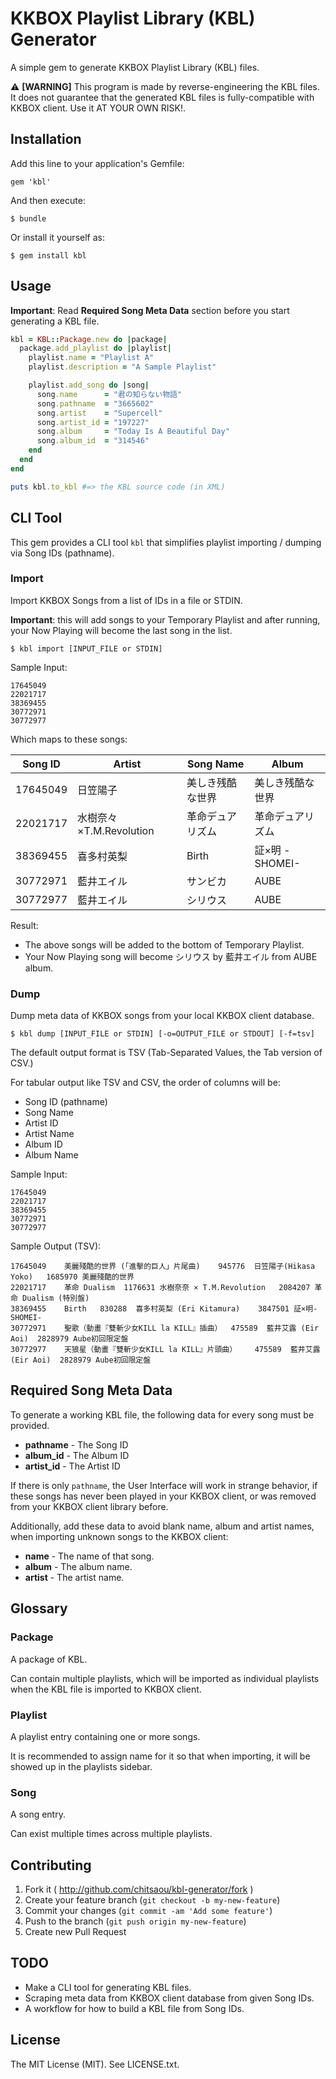 # KKBOX Playlist Library (KBL) Generator

A simple gem to generate KKBOX Playlist Library (KBL) files.

:warning: **[WARNING]** This program is made by reverse-engineering the KBL files. It does not guarantee that the generated KBL files is fully-compatible with KKBOX client. Use it AT YOUR OWN RISK!.

## Installation

Add this line to your application's Gemfile:

    gem 'kbl'

And then execute:

    $ bundle

Or install it yourself as:

    $ gem install kbl

## Usage

**Important**: Read **Required Song Meta Data** section before you start generating a KBL file.

```rb
kbl = KBL::Package.new do |package|
  package.add_playlist do |playlist|
    playlist.name = "Playlist A"
    playlist.description = "A Sample Playlist"

    playlist.add_song do |song|
      song.name      = "君の知らない物語"
      song.pathname  = "3665602"
      song.artist    = "Supercell"
      song.artist_id = "197227"
      song.album     = "Today Is A Beautiful Day"
      song.album_id  = "314546"
    end
  end
end

puts kbl.to_kbl #=> the KBL source code (in XML)
```

## CLI Tool

This gem provides a CLI tool `kbl` that simplifies playlist importing / dumping via Song IDs (pathname).

### Import

Import KKBOX Songs from a list of IDs in a file or STDIN.

**Important**: this will add songs to your Temporary Playlist and after running, your Now Playing will become the last song in the list.

```shell-session
$ kbl import [INPUT_FILE or STDIN]
```

Sample Input:

    17645049
    22021717
    38369455
    30772971
    30772977

Which maps to these songs:

| Song ID | Artist | Song Name | Album |
|---------|--------|-----------|-------|
| 17645049 | 日笠陽子 | 美しき残酷な世界 | 美しき残酷な世界 |
| 22021717 | 水樹奈々×T.M.Revolution | 革命デュアリズム | 革命デュアリズム |
| 38369455 | 喜多村英梨 | Birth | 証×明 -SHOMEI- |
| 30772971 | 藍井エイル | サンビカ | AUBE |
| 30772977 | 藍井エイル | シリウス | AUBE |

Result:

* The above songs will be added to the bottom of Temporary Playlist.
* Your Now Playing song will become シリウス by 藍井エイル from AUBE album.

### Dump

Dump meta data of KKBOX songs from your local KKBOX client database.

```shell-session
$ kbl dump [INPUT_FILE or STDIN] [-o=OUTPUT_FILE or STDOUT] [-f=tsv]
```

The default output format is TSV (Tab-Separated Values, the Tab version of CSV.)

For tabular output like TSV and CSV, the order of columns will be:

* Song ID (pathname)
* Song Name
* Artist ID
* Artist Name
* Album ID
* Album Name

Sample Input:

    17645049
    22021717
    38369455
    30772971
    30772977

Sample Output (TSV):

    17645049	美麗殘酷的世界 (「進擊的巨人」片尾曲)	945776	日笠陽子(Hikasa Yoko)	1685970	美麗殘酷的世界
    22021717	革命 Dualism	1176631	水樹奈奈 × T.M.Revolution	2084207	革命 Dualism (特別盤)
    38369455	Birth	830288	喜多村英梨 (Eri Kitamura)	3847501	証×明-SHOMEI-
    30772971	聖歌（動畫『雙斬少女KILL la KILL』插曲）	475589	藍井艾露 (Eir Aoi)	2828979	Aube初回限定盤
    30772977	天狼星（動畫『雙斬少女KILL la KILL』片頭曲）	475589	藍井艾露 (Eir Aoi)	2828979	Aube初回限定盤

## Required Song Meta Data

To generate a working KBL file, the following data for every song must be provided.

* **pathname** - The Song ID
* **album_id** - The Album ID
* **artist_id** - The Artist ID

If there is only `pathname`, the User Interface will work in strange behavior, if these songs has never been played in your KKBOX client, or was removed from your KKBOX client library before.

Additionally, add these data to avoid blank name, album and artist names, when importing unknown songs to the KKBOX client:

* **name** - The name of that song.
* **album** - The album name.
* **artist** - The artist name.

## Glossary

### Package

A package of KBL.

Can contain multiple playlists, which will be imported as individual playlists when the KBL file is imported to KKBOX client.

### Playlist

A playlist entry containing one or more songs.

It is recommended to assign name for it so that when importing, it will be showed up in the playlists sidebar.

### Song

A song entry.

Can exist multiple times across multiple playlists.

## Contributing

1. Fork it ( http://github.com/chitsaou/kbl-generator/fork )
2. Create your feature branch (`git checkout -b my-new-feature`)
3. Commit your changes (`git commit -am 'Add some feature'`)
4. Push to the branch (`git push origin my-new-feature`)
5. Create new Pull Request

## TODO

* Make a CLI tool for generating KBL files.
* Scraping meta data from KKBOX client database from given Song IDs.
* A workflow for how to build a KBL file from Song IDs.

## License

The MIT License (MIT). See LICENSE.txt.
